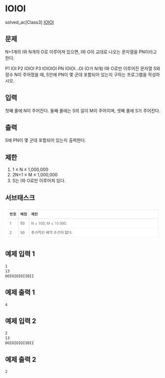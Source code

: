 # IOIOI

solved_ac[Class3] [IOIOI](https://www.acmicpc.net/problem/5525)

## 문제

N+1개의 I와 N개의 O로 이루어져 있으면, I와 O이 교대로 나오는 문자열을 PN이라고 한다.

  P1 IOI
  P2 IOIOI
  P3 IOIOIOI
  PN IOIOI...OI (O가 N개)
I와 O로만 이루어진 문자열 S와 정수 N이 주어졌을 때, S안에 PN이 몇 군데 포함되어 있는지 구하는 프로그램을 작성하시오.





## 입력

첫째 줄에 N이 주어진다. 둘째 줄에는 S의 길이 M이 주어지며, 셋째 줄에 S가 주어진다.



## 출력

S에 PN이 몇 군데 포함되어 있는지 출력한다.

## 제한

 1) 1 ≤ N ≤ 1,000,000
 2) 2N+1 ≤ M ≤ 1,000,000
 3) S는 I와 O로만 이루어져 있다.

## 서브태스크

![img](img.png)


## 예제 입력 1 

```
1
13
OOIOIOIOIIOII
```

## 예제 출력 1 

```
4
```

## 예제 입력 2

```
2
13
OOIOIOIOIIOII
```

## 예제 출력 2

```
2
```
